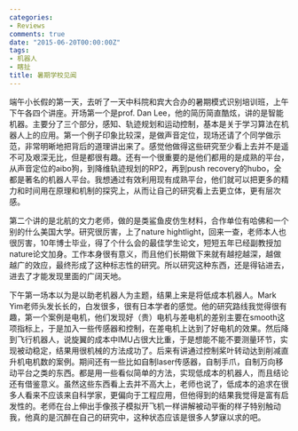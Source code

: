 ```yaml
---
categories:
- Reviews
comments: true
date: "2015-06-20T00:00:00Z"
tags:
- 机器人
- 瞎扯
title: 暑期学校见闻
---
```


端午小长假的第一天，去听了一天中科院和宾大合办的暑期模式识别培训班，上午下午各四个讲座。开场第一个是prof. Dan Lee，他的简历简直酷炫，讲的是智能机器。主要分了三个部分，感知、轨迹规划和运动控制，基本是关于学习算法在机器人上的应用。第一个例子印象比较深，是做声音定位，现场还请了个同学做示范，非常明晰地把背后的道理讲出来了。感觉他做得这些研究至少看上去并不是遥不可及艰深无比，但是都很有趣。还有一个很重要的是他们都用的是成熟的平台，从声音定位的aibo狗，到降维轨迹规划的RP2，再到push recovery的hubo，全都是著名的机器人平台。我想通过有效利用现有成熟平台，他们就可以把更多的精力和时间用在原理和机制的探究上，从而让自己的研究看上去更立体，更有层次感。

第二个讲的是北航的文力老师，做的是类鲨鱼皮仿生材料，合作单位有哈佛和一个别的什么美国大学。研究很厉害，上了nature hightlight，回来一查，老师本人也很厉害，10年博士毕业，得了个什么会的最佳学生论文，短短五年已经副教授加nature论文加身。工作本身很有意义，而且他们长期做下来就有越挖越深，越做越广的效应，最终形成了这种标志性的研究。所以研究这种东西，还是得钻进去，进去了才能发现里面的广阔天地。

下午第一场本以为是以助老机器人为主题，结果上来是将低成本机器人。Mark Yim老师头发长长的，白发很多，很有日本学者的感觉。他的研究路线我觉得很有趣，第一个案例是电机，他们发现好（贵）电机与差电机的差别主要在smooth这项指标上，于是加入一些传感器和控制，在差电机上达到了好电机的效果。然后降到飞行机器人，说旋翼的成本中IMU占很大比重，于是想能不能不要测量环节，实现被动稳定，结果用很机械的方法成功了。后来有讲通过控制桨叶转动达到削减直升机电机数的案例。期间还有一些比如自制laser传感器，自制手爪，自制万向移动平台之类的东西。都是用一些看似简单的方法，实现低成本的机器人，而且结论还有借鉴意义。虽然这些东西看上去并不高大上，老师也说了，低成本的追求在很多人看来不应该来自科学家，更偏向于工程应用，但他得到的结果我觉得是富有启发性的。老师在台上伸出手像孩子模拟开飞机一样讲解被动平衡的样子特别触动我，他真的是沉醉在自己的研究中，这种状态应该是很多人梦寐以求的吧。